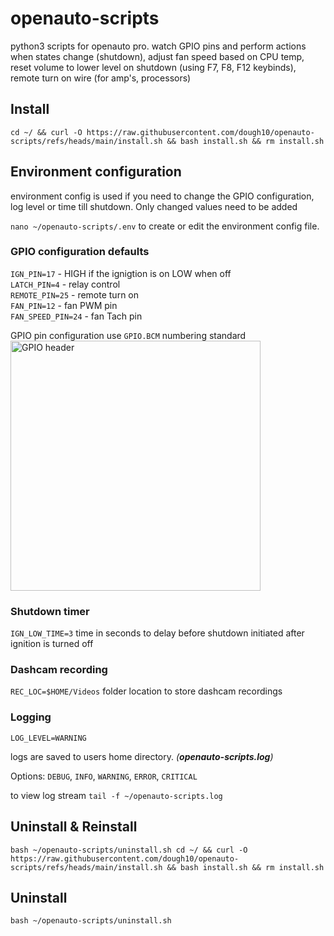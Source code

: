 # openauto-scripts

python3 scripts for openauto pro. watch GPIO pins and perform actions when states change (shutdown), adjust fan speed based on CPU temp, reset volume to lower level on shutdown (using F7, F8, F12 keybinds), remote turn on wire (for amp's, processors)  

## Install

`cd ~/ && curl -O https://raw.githubusercontent.com/dough10/openauto-scripts/refs/heads/main/install.sh && bash install.sh && rm install.sh`

## Environment configuration

environment config is used if you need to change the GPIO configuration, log level or time till shutdown. Only changed values need to be added  

`nano ~/openauto-scripts/.env` to create or edit the environment config file.  

### GPIO configuration defaults

`IGN_PIN=17` - HIGH if the ignigtion is on LOW when off  
`LATCH_PIN=4` - relay control  
`REMOTE_PIN=25` - remote turn on  
`FAN_PIN=12` - fan PWM pin  
`FAN_SPEED_PIN=24` - fan Tach pin

GPIO pin configuration use `GPIO.BCM` numbering standard  
<img src='https://roboticsbackend.com/wp-content/uploads/2019/05/raspberry-pi-3-pinout.jpg' alt='GPIO header' height='400px' width='400px'>

### Shutdown timer

`IGN_LOW_TIME=3` time in seconds to delay before shutdown initiated after ignition is turned off  

### Dashcam recording

`REC_LOC=$HOME/Videos` folder location to store dashcam recordings

### Logging

`LOG_LEVEL=WARNING`

logs are saved to users home directory. *(**openauto-scripts.log**)*

Options: `DEBUG`, `INFO`, `WARNING`, `ERROR`, `CRITICAL`

to view log stream `tail -f ~/openauto-scripts.log`

## Uninstall & Reinstall

`bash ~/openauto-scripts/uninstall.sh cd ~/ && curl -O https://raw.githubusercontent.com/dough10/openauto-scripts/refs/heads/main/install.sh && bash install.sh && rm install.sh`

## Uninstall

`bash ~/openauto-scripts/uninstall.sh`
